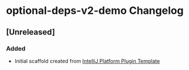 <!-- Keep a Changelog guide -> https://keepachangelog.com -->

# optional-deps-v2-demo Changelog

## [Unreleased]
### Added
- Initial scaffold created from [IntelliJ Platform Plugin Template](https://github.com/JetBrains/intellij-platform-plugin-template)
